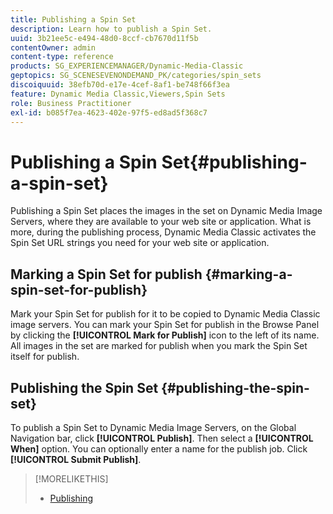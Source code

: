 ```yaml
---
title: Publishing a Spin Set
description: Learn how to publish a Spin Set.
uuid: 3b21ee5c-e494-48d0-8ccf-cb7670d11f5b
contentOwner: admin
content-type: reference
products: SG_EXPERIENCEMANAGER/Dynamic-Media-Classic
geptopics: SG_SCENESEVENONDEMAND_PK/categories/spin_sets
discoiquuid: 38efb70d-e17e-4cef-8af1-be748f66f3ea
feature: Dynamic Media Classic,Viewers,Spin Sets
role: Business Practitioner
exl-id: b085f7ea-4623-402e-97f5-ed8ad5f368c7
---
```

# Publishing a Spin Set{#publishing-a-spin-set}

Publishing a Spin Set places the images in the set on Dynamic Media Image Servers, where they are available to your web site or application. What is more, during the publishing process, Dynamic Media Classic activates the Spin Set URL strings you need for your web site or application.

## Marking a Spin Set for publish {#marking-a-spin-set-for-publish}

Mark your Spin Set for publish for it to be copied to Dynamic Media Classic image servers. You can mark your Spin Set for publish in the Browse Panel by clicking the **[!UICONTROL Mark for Publish]** icon to the left of its name. All images in the set are marked for publish when you mark the Spin Set itself for publish.

## Publishing the Spin Set {#publishing-the-spin-set}

To publish a Spin Set to Dynamic Media Image Servers, on the Global Navigation bar, click **[!UICONTROL Publish]**. Then select a **[!UICONTROL When]** option. You can optionally enter a name for the publish job. Click **[!UICONTROL Submit Publish]**.

>[!MORELIKETHIS]
>
>* [Publishing](publishing-files.md#publishing_files)
